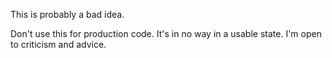 This is probably a bad idea.

Don't use this for production code. It's in no way in a usable state. I'm open to criticism and advice.
